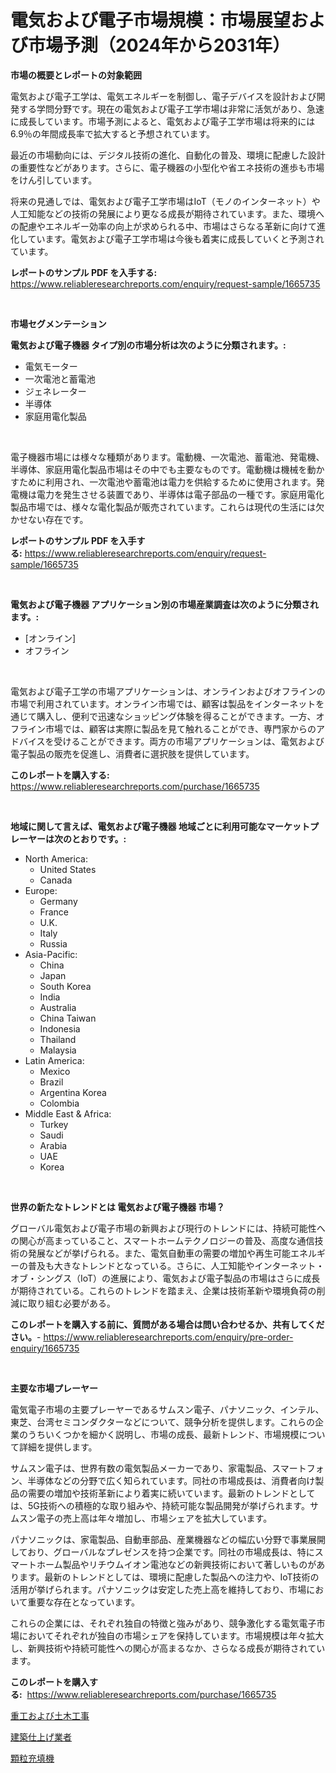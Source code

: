 <p><h1>電気および電子市場規模：市場展望および市場予測（2024年から2031年）</h1></p><p><strong>市場の概要とレポートの対象範囲</strong></p>
<p><p>電気および電子工学は、電気エネルギーを制御し、電子デバイスを設計および開発する学問分野です。現在の電気および電子工学市場は非常に活気があり、急速に成長しています。市場予測によると、電気および電子工学市場は将来的には6.9％の年間成長率で拡大すると予想されています。</p><p>最近の市場動向には、デジタル技術の進化、自動化の普及、環境に配慮した設計の重要性などがあります。さらに、電子機器の小型化や省エネ技術の進歩も市場をけん引しています。</p><p>将来の見通しでは、電気および電子工学市場はIoT（モノのインターネット）や人工知能などの技術の発展により更なる成長が期待されています。また、環境への配慮やエネルギー効率の向上が求められる中、市場はさらなる革新に向けて進化しています。電気および電子工学市場は今後も着実に成長していくと予測されています。</p></p>
<p><strong>レポートのサンプル PDF を入手する:</strong> <a href="https://www.reliableresearchreports.com/enquiry/request-sample/1665735">https://www.reliableresearchreports.com/enquiry/request-sample/1665735</a></p>
<p>&nbsp;</p>
<p><strong>市場セグメンテーション</strong></p>
<p><strong>電気および電子機器 タイプ別の市場分析は次のように分類されます。:</strong></p>
<p><ul><li>電気モーター</li><li>一次電池と蓄電池</li><li>ジェネレーター</li><li>半導体</li><li>家庭用電化製品</li></ul></p>
<p>&nbsp;</p>
<p><p>電子機器市場には様々な種類があります。電動機、一次電池、蓄電池、発電機、半導体、家庭用電化製品市場はその中でも主要なものです。電動機は機械を動かすために利用され、一次電池や蓄電池は電力を供給するために使用されます。発電機は電力を発生させる装置であり、半導体は電子部品の一種です。家庭用電化製品市場では、様々な電化製品が販売されています。これらは現代の生活には欠かせない存在です。</p></p>
<p><strong>レポートのサンプル PDF を入手する:</strong>&nbsp;<a href="https://www.reliableresearchreports.com/enquiry/request-sample/1665735">https://www.reliableresearchreports.com/enquiry/request-sample/1665735</a></p>
<p>&nbsp;</p>
<p><strong> 電気および電子機器 アプリケーション別の市場産業調査は次のように分類されます。:</strong></p>
<p><ul><li>[オンライン]</li><li>オフライン</li></ul></p>
<p>&nbsp;</p>
<p><p>電気および電子工学の市場アプリケーションは、オンラインおよびオフラインの市場で利用されています。オンライン市場では、顧客は製品をインターネットを通じて購入し、便利で迅速なショッピング体験を得ることができます。一方、オフライン市場では、顧客は実際に製品を見て触れることができ、専門家からのアドバイスを受けることができます。両方の市場アプリケーションは、電気および電子製品の販売を促進し、消費者に選択肢を提供しています。</p></p>
<p><strong>このレポートを購入する:</strong>&nbsp; <a href="https://www.reliableresearchreports.com/purchase/1665735">https://www.reliableresearchreports.com/purchase/1665735</a></p>
<p>&nbsp;</p>
<p><strong>地域に関して言えば、電気および電子機器 地域ごとに利用可能なマーケットプレーヤーは次のとおりです。:</strong></p>
<p><ul>
    <li>
        North America:
        <ul>
            <li>United States</li>
            <li>Canada</li>
        </ul>
    </li>
    <li>
        Europe:
        <ul>
            <li>Germany</li>
            <li>France</li>
            <li>U.K.</li>
            <li>Italy</li>
            <li>Russia</li>
        </ul>
    </li>
    <li>
        Asia-Pacific:
        <ul>
            <li>China</li>
            <li>Japan</li>
            <li>South Korea</li>
            <li>India</li>
            <li>Australia</li>
            <li>China Taiwan</li>
            <li>Indonesia</li>
            <li>Thailand</li>
            <li>Malaysia</li>
        </ul>
    </li>
    <li>
        Latin America:
        <ul>
            <li>Mexico</li>
            <li>Brazil</li>
            <li>Argentina Korea</li>
            <li>Colombia</li>
        </ul>
    </li>
    <li>
        Middle East & Africa:
        <ul>
            <li>Turkey</li>
            <li>Saudi</li>
            <li>Arabia</li>
            <li>UAE</li>
            <li>Korea</li>
        </ul>
    </li>
    </ul></p>
<p>&nbsp;</p>
<p><strong>世界の新たなトレンドとは 電気および電子機器 市場？</strong></p>
<p><p>グローバル電気および電子市場の新興および現行のトレンドには、持続可能性への関心が高まっていること、スマートホームテクノロジーの普及、高度な通信技術の発展などが挙げられる。また、電気自動車の需要の増加や再生可能エネルギーの普及も大きなトレンドとなっている。さらに、人工知能やインターネット・オブ・シングス（IoT）の進展により、電気および電子製品の市場はさらに成長が期待されている。これらのトレンドを踏まえ、企業は技術革新や環境負荷の削減に取り組む必要がある。</p></p>
<p><strong>このレポートを購入する前に、質問がある場合は問い合わせるか、共有してください。</strong>- <a href="https://www.reliableresearchreports.com/enquiry/pre-order-enquiry/1665735">https://www.reliableresearchreports.com/enquiry/pre-order-enquiry/1665735</a></p>
<p>&nbsp;</p>
<p><strong>主要な市場プレーヤー</strong></p>
<p><p>電気電子市場の主要プレーヤーであるサムスン電子、パナソニック、インテル、東芝、台湾セミコンダクターなどについて、競争分析を提供します。これらの企業のうちいくつかを細かく説明し、市場の成長、最新トレンド、市場規模について詳細を提供します。</p><p>サムスン電子は、世界有数の電気製品メーカーであり、家電製品、スマートフォン、半導体などの分野で広く知られています。同社の市場成長は、消費者向け製品の需要の増加や技術革新により着実に続いています。最新のトレンドとしては、5G技術への積極的な取り組みや、持続可能な製品開発が挙げられます。サムスン電子の売上高は年々増加し、市場シェアを拡大しています。</p><p>パナソニックは、家電製品、自動車部品、産業機器などの幅広い分野で事業展開しており、グローバルなプレゼンスを持つ企業です。同社の市場成長は、特にスマートホーム製品やリチウムイオン電池などの新興技術において著しいものがあります。最新のトレンドとしては、環境に配慮した製品への注力や、IoT技術の活用が挙げられます。パナソニックは安定した売上高を維持しており、市場において重要な存在となっています。</p><p>これらの企業には、それぞれ独自の特徴と強みがあり、競争激化する電気電子市場においてそれぞれが独自の市場シェアを保持しています。市場規模は年々拡大し、新興技術や持続可能性への関心が高まるなか、さらなる成長が期待されています。</p></p>
<p><strong>このレポートを購入する:</strong>&nbsp;&nbsp;<a href="https://www.reliableresearchreports.com/purchase/1665735">https://www.reliableresearchreports.com/purchase/1665735</a></p>
<p><p><a href="https://github.com/KaydenJohns1964/Market-Research-Report-List-1/blob/main/607755114917.md">重工および土木工事</a></p><p><a href="https://github.com/marbadji/Market-Research-Report-List-1/blob/main/357207514916.md">建築仕上げ業者</a></p><p><a href="https://medium.com/@lewisbechtelar1964/%E3%82%B0%E3%83%A9%E3%83%B3%E3%83%A9%E3%83%BC%E3%83%AB%E5%85%85%E5%A1%AB%E6%A9%9F%E5%B8%82%E5%A0%B4%E3%81%AE%E5%88%86%E6%9E%90%E3%81%A82024%E5%B9%B4%E3%81%8B%E3%82%892031%E5%B9%B4%E3%81%BE%E3%81%A7%E3%81%AE%E3%82%B5%E3%82%A4%E3%82%BA%E4%BA%88%E6%B8%AC-d0d014bdfd38">顆粒充填機</a></p></p>